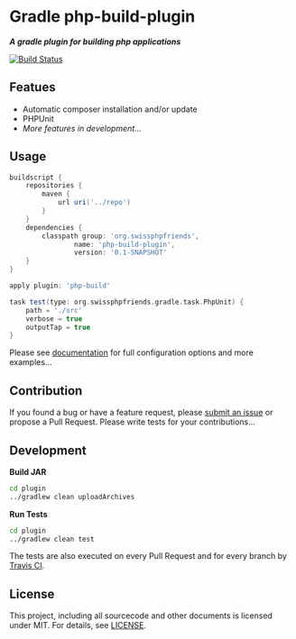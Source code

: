 # Gradle php-build-plugin

***A gradle plugin for building php applications***

[![Build Status](https://travis-ci.org/swiss-php-friends/gradle-php-build-plugin.svg?branch=master)](https://travis-ci.org/swiss-php-friends/gradle-php-build-plugin)

## Featues

- Automatic composer installation and/or update
- PHPUnit
- *More features in development...*

## Usage

```gradle
buildscript {
    repositories {
        maven {
            url uri('../repo')
        }
    }
    dependencies {
        classpath group: 'org.swissphpfriends',
                name: 'php-build-plugin',
                version: '0.1-SNAPSHOT'
    }
}

apply plugin: 'php-build'

task test(type: org.swissphpfriends.gradle.task.PhpUnit) {
    path = './src'
    verbose = true
    outputTap = true
}
```
Please see [documentation](doc/) for full configuration options and more examples...

## Contribution
If you found a bug or have a feature request, please [submit an issue](https://github.com/swiss-php-friends/gradle-php-build-plugin/issues) or propose a Pull Request. Please write tests for your contributions...

## Development

**Build JAR**
```bash
cd plugin
../gradlew clean uploadArchives
```

**Run Tests**
```bash
cd plugin
../gradlew clean test
```
The tests are also executed on every Pull Request and for every branch by [Travis CI](https://travis-ci.org/swiss-php-friends/gradle-php-build-plugin).

## License
This project, including all sourcecode and other documents is licensed under MIT. For details, see [LICENSE](LICENSE).
